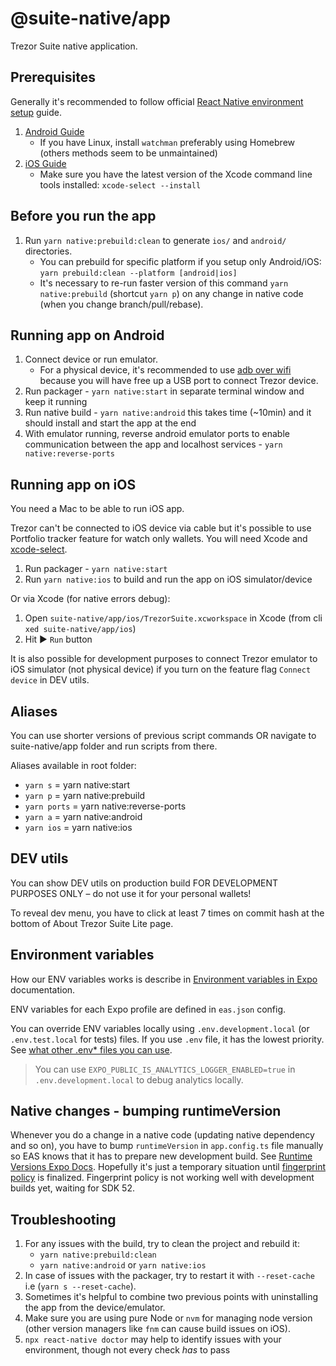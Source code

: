 # @suite-native/app

Trezor Suite native application.

## Prerequisites

Generally it's recommended to follow official [React Native environment setup](https://reactnative.dev/docs/set-up-your-environment) guide.

1. [Android Guide](https://reactnative.dev/docs/set-up-your-environment?os=macos&platform=android)
    - If you have Linux, install `watchman` preferably using Homebrew (others methods seem to be unmaintained)
2. [iOS Guide](https://reactnative.dev/docs/set-up-your-environment?os=macos&platform=ios)
    - Make sure you have the latest version of the Xcode command line tools installed: `xcode-select --install`

## Before you run the app

1. Run `yarn native:prebuild:clean` to generate `ios/` and `android/` directories.
    - You can prebuild for specific platform if you setup only Android/iOS: `yarn prebuild:clean --platform [android|ios]`
    - It's necessary to re-run faster version of this command `yarn native:prebuild` (shortcut `yarn p`) on any change in native code (when you change branch/pull/rebase).

## Running app on Android

1. Connect device or run emulator.
    - For a physical device, it's recommended to use [adb over wifi](https://developer.android.com/studio/command-line/adb#connect-to-a-device-over-wi-fi-android-11+) because you will have free up a USB port to connect Trezor device.
2. Run packager - `yarn native:start` in separate terminal window and keep it running
3. Run native build - `yarn native:android` this takes time (~10min) and it should install and start the app at the end
4. With emulator running, reverse android emulator ports to enable communication between the app and localhost services - `yarn native:reverse-ports`

## Running app on iOS

You need a Mac to be able to run iOS app.

Trezor can't be connected to iOS device via cable but it's possible to use Portfolio tracker feature for watch only wallets. You will need Xcode and [xcode-select](https://www.freecodecamp.org/news/install-xcode-command-line-tools/).

1. Run packager - `yarn native:start`
1. Run `yarn native:ios` to build and run the app on iOS simulator/device

Or via Xcode (for native errors debug):

1. Open `suite-native/app/ios/TrezorSuite.xcworkspace` in Xcode (from cli `xed suite-native/app/ios`)
1. Hit ▶️ `Run` button

It is also possible for development purposes to connect Trezor emulator to iOS simulator (not physical device) if you turn on the feature flag `Connect device` in DEV utils.

## Aliases

You can use shorter versions of previous script commands OR navigate to suite-native/app folder and run scripts from there.

Aliases available in root folder:

-   `yarn s` = yarn native:start
-   `yarn p` = yarn native:prebuild
-   `yarn ports` = yarn native:reverse-ports
-   `yarn a` = yarn native:android
-   `yarn ios` = yarn native:ios

## DEV utils

You can show DEV utils on production build FOR DEVELOPMENT PURPOSES ONLY – do not use it for your personal wallets!

To reveal dev menu, you have to click at least 7 times on commit hash at the bottom of About Trezor Suite Lite page.

## Environment variables

How our ENV variables works is describe in [Environment variables in Expo](https://docs.expo.dev/guides/environment-variables/) documentation.

ENV variables for each Expo profile are defined in `eas.json` config.

You can override ENV variables locally using `.env.development.local` (or `.env.test.local` for tests) files. If you use `.env` file, it has the lowest priority. See [what other .env\* files you can use](https://github.com/bkeepers/dotenv/blob/c6e583a/README.md#what-other-env-files-can-i-use).

> You can use `EXPO_PUBLIC_IS_ANALYTICS_LOGGER_ENABLED=true` in `.env.development.local` to debug analytics locally.

## Native changes - bumping runtimeVersion

Whenever you do a change in a native code (updating native dependency and so on), you have to bump `runtimeVersion` in `app.config.ts` file manually so EAS knows that it has to prepare new development build. See [Runtime Versions Expo Docs](https://docs.expo.dev/distribution/runtime-versions/). Hopefully it's just a temporary situation until [fingerprint policy](https://docs.expo.dev/eas-update/runtime-versions/#fingerprint-runtime-version-policy) is finalized. Fingerprint policy is not working well with development builds yet, waiting for SDK 52.

## Troubleshooting

1. For any issues with the build, try to clean the project and rebuild it:
    - `yarn native:prebuild:clean`
    - `yarn native:android` or `yarn native:ios`
2. In case of issues with the packager, try to restart it with `--reset-cache` i.e (`yarn s --reset-cache`).
3. Sometimes it's helpful to combine two previous points with uninstalling the app from the device/emulator.
4. Make sure you are using pure Node or `nvm` for managing node version (other version managers like `fnm` can cause build issues on iOS).
5. `npx react-native doctor` may help to identify issues with your environment, though not every check _has_ to pass
